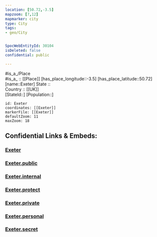 ```yaml
---
location: [50.72,-3.5] 
mapzoom: [7,12] 
mapmarker: city 
type: City
tags:
- geo/City


SpocWebEntityId: 30104
isDeleted: false
confidential: public

---
```

#is_a_/Place  
#is_a_ :: [[Place]] 
[has_place_longitude::-3.5] 
[has_place_latitude::50.72] 
[name::Exeter] 
State ::  
Country :: [[UK]]  
[StateId::] 
[Population::] 



```leaflet
id: Exeter
coordinates: [[Exeter]] 
markerFile: [[Exeter]] 
defaultZoom: 11 
maxZoom: 18
```


## Confidential Links & Embeds: 

### [Exeter](/_Standards/Earth/Continent/Europe/Europe~North/UK/England/Regions~England/South_West_England/Devon,County/cities~Devon/Exeter/cities~Exeter/Exeter.md) 

### [Exeter.public](/_public/Earth/Continent/Europe/Europe~North/UK/England/Regions~England/South_West_England/Devon,County/cities~Devon/Exeter/cities~Exeter/Exeter.public.md) 

### [Exeter.internal](/_internal/Earth/Continent/Europe/Europe~North/UK/England/Regions~England/South_West_England/Devon,County/cities~Devon/Exeter/cities~Exeter/Exeter.internal.md) 

### [Exeter.protect](/_protect/Earth/Continent/Europe/Europe~North/UK/England/Regions~England/South_West_England/Devon,County/cities~Devon/Exeter/cities~Exeter/Exeter.protect.md) 

### [Exeter.private](/_private/Earth/Continent/Europe/Europe~North/UK/England/Regions~England/South_West_England/Devon,County/cities~Devon/Exeter/cities~Exeter/Exeter.private.md) 

### [Exeter.personal](/_personal/Earth/Continent/Europe/Europe~North/UK/England/Regions~England/South_West_England/Devon,County/cities~Devon/Exeter/cities~Exeter/Exeter.personal.md) 

### [Exeter.secret](/_secret/Earth/Continent/Europe/Europe~North/UK/England/Regions~England/South_West_England/Devon,County/cities~Devon/Exeter/cities~Exeter/Exeter.secret.md)

